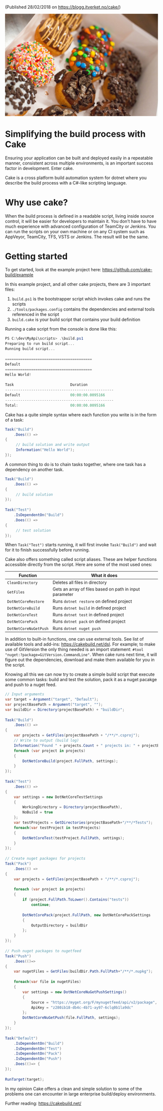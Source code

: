 (Published 28/02/2018 on https://blogg.itverket.no/cake/)

![](https://github.com/hmol/writings/blob/master/cake.jpg?raw=true)

# Simplifying the build process with Cake

Ensuring your application can be built and deployed easily in a repeatable manner, consistent across multiple environments, is an important success factor in development. Enter cake.

Cake is a cross platform build automation system for dotnet where you describe the build process with a C#-like scripting language.

# Why use cake?
When the build process is defined in a readable script, living inside source control, it will be easier for developers to maintain it. You don’t have to have much experience with advanced configuration of TeamCity or Jenkins.
You can run the scripts on your own machine or on any CI system such as AppVeyor, TeamCity, TFS, VSTS or Jenkins. The result will be the same.

# Getting started
To get started, look at the example project here: https://github.com/cake-build/example

In this example project, and all other cake projects, there are 3 important files:
1. `build.ps1` is the bootstrapper script which invokes cake and runs the scripts
2. `./tools/packages.config` contains the dependencies and external tools referenced in the script
3. `build.cake` is your build script that contains your build definition

Running a cake script from the console is done like this:
```csharp
PS C:\dev\MyApi\scripts> .\build.ps1
Preparing to run build script...
Running build script...

========================================
Default
========================================
Hello World!

Task                          Duration
--------------------------------------------------
Default                       00:00:00.0095166
--------------------------------------------------
Total:                        00:00:00.0095166
```

Cake has a quite simple syntax where each function you write is in the form of a task:
```csharp
Task("Build")
    .Does(() =>
{
     // build solution and write output
     Information("Hello World");
});
```

A common thing to do is to chain tasks together, where one task has a dependency on another task.
```csharp
Task("Build")
    .Does(() =>
{
     // build solution
});

Task("Test")
    .IsDependentOn("Build")
    .Does(() =>
{
     // test solution
});
```
When `Task("Test")` starts running, it will first invoke `Task("Build")` and wait for it to finish successfully before running. 

Cake also offers something called script aliases. These are helper functions accessible directly from the script. Here are some of the most used ones:

| Function                                             | What it does     |
| ---------------------------------------------------- |------------------|
| `CleanDirectory`| Deletes all files in directory|
| `GetFiles`  | Gets an array of files based on path in input parameter |
| `DotNetCoreRestore`  | Runs `dotnet restore` on defined project |
| `DotNetCoreBuild`  | Runs `dotnet build` in defined project|
| `DotNetCoreTest`  | Runs `dotnet test` in defined project|
| `DotNetCorePack`  | Runs `dotnet pack` on defined project|
| `DotNetCoreNuGetPush`  | Runs `dotnet nuget push`|

In addition to built-in functions, one can use external tools. See list of available tools and add-ins: https://cakebuild.net/dsl. For example; to make use of GitVersion the only thing needed is an import statement: `#tool "nuget:?package=GitVersion.CommandLine"`. When cake runs next time, it will figure out the dependencies, download and make them available for you in the script.

Knowing all this we can now try to create a simple build script that execute some common tasks: build and test the solution, pack it as a nuget pacakge and push to a nuget feed.

```csharp
// Input arguments
var target = Argument("target", "Default");
var projectBasePath = Argument("target", "");
var buildDir = Directory(projectBasePath) + "buildDir";

Task("Build")
    .Does(() =>
{
    var projects = GetFiles(projectBasePath + "/**/*.csproj");
    // Write to output (build log)
    Information("Found " + projects.Count + " projects in: " + projectBasePath);
    foreach (var project in projects)
    {
        DotNetCoreBuild(project.FullPath, settings);
    }
});

Task("Test")
    .Does(() =>
{
    var settings = new DotNetCoreTestSettings
    {
        WorkingDirectory = Directory(projectBasePath),
        NoBuild = true
    };
    var testProjects = GetDirectories(projectBasePath+"/**/*Tests");
    foreach(var testProject in testProjects)
    {
        DotNetCoreTest(testProject.FullPath, settings);
    }
});

// Create nuget packages for projects
Task("Pack")
    .Does(() =>
{
    var projects = GetFiles(projectBasePath + "/**/*.csproj");

    foreach (var project in projects)
    {
        if (project.FullPath.ToLower().Contains("tests"))
            continue;

        DotNetCorePack(project.FullPath, new DotNetCorePackSettings
        {
            OutputDirectory = buildDir
        };
    }
});

// Push nuget packages to nugetfeed
Task("Push")
	.Does(()=>
{
    var nugetFiles = GetFiles(buildDir.Path.FullPath+"/**/*.nupkg");

    foreach(var file in nugetFiles)
    {				
        var settings = new DotNetCoreNuGetPushSettings()
        {
            Source = "https://myget.org/F/mynugetfeed/api/v2/package",
            ApiKey = "z280ib18-db4c-4b71-ay97-6clq0b1la9dc"
        };
        DotNetCoreNuGetPush(file.FullPath, settings);
    }
});

Task("Default")
    .IsDependentOn("Build")
    .IsDependentOn("Test")
    .IsDependentOn("Pack")
    .IsDependentOn("Push")
	.Does(()=> { 
});

RunTarget(target);
```

In my opinion Cake offers a clean and simple solution to some of the problems one can encounter in large enterprise build/deploy environments.

Further reading: https://cakebuild.net/
